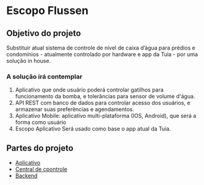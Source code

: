# Escopo Flussen

## Objetivo do projeto

Substituir atual sistema de controle de nível de caixa d’água para prédios e condomínios - atualmente controlado por hardware e app da Tuia - por uma solução in house.

### A solução irá contemplar

1. Aplicativo que onde usuário poderá controlar gatilhos para funcionamento da bomba, e tolerâncias para sensor de volume d'água.
2. API REST com banco de dados para controlar acesso dos usuários, e armazenar suas preferências e agendamentos.
3. Aplicativo Mobile: aplicativo multi-plataforma (IOS, Android), que será a forma como usuário
4. Escopo Aplicativo
Será usado como base o app atual da Tuia.

## Partes do projeto

* [Aplicativo](aplicativo.md)
* [Central de cpontrole](hardware.md)
* [Backend](backend.md)
